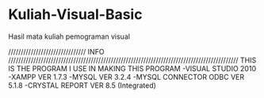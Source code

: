 # Kuliah-Visual-Basic
Hasil mata kuliah pemograman visual

/////////////////////////////// INFO ////////////////////////////////////////////////////////////////////////////////////////////
THIS IS THE PROGRAM I USE IN MAKING THIS PROGRAM
-VISUAL STUDIO 2010 
-XAMPP VER 1.7.3
-MYSQL VER 3.2.4
-MYSQL CONNECTOR ODBC VER 5.1.8
-CRYSTAL REPORT VER 8.5 (Integrated)



